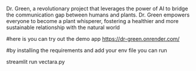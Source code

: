 Dr. Green, a 
revolutionary project that leverages the power of AI 
to bridge the communication gap between humans 
and plants. Dr. Green empowers everyone to become 
a plant whisperer, fostering a healthier and more 
sustainable relationship with the natural world

#here is you can try out the demo app
https://dr-green.onrender.com/

#by installing the requirements and add your env file you can run 

streamlit run vectara.py
